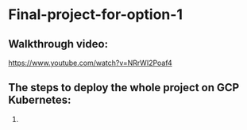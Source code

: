 # Final-project-for-option-1

## Walkthrough video: 
https://www.youtube.com/watch?v=NRrWI2Poaf4  

## The steps to deploy the whole project on GCP Kubernetes:  
1. 
